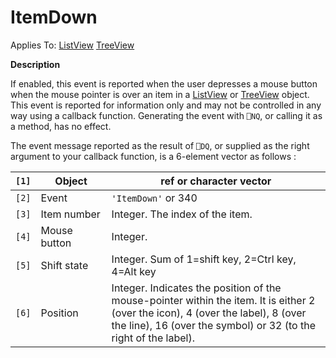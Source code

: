 




<h1 class="heading"><span class="name">ItemDown</span></h1>

Applies To: [ListView](../a-z/listview.md) [TreeView](../a-z/treeview.md)


**Description**


If enabled, this event is reported when the user depresses a mouse button when the mouse pointer is over an item in a [ListView](../a-z/listview.md) or [TreeView](../a-z/treeview.md) object. This event is reported for information only and may not be controlled in any way using a callback function. Generating the event with `⎕NQ`, or calling it as a method, has no effect.


The event message reported as the result of `⎕DQ`, or supplied as the right argument to your callback function, is a 6-element vector as follows :


| `[1]` | Object | ref or character vector |
| --- | --- | ---  |
| `[2]` | Event | `'ItemDown'` or 340 |
| `[3]` | Item number | Integer. The index of the item. |
| `[4]` | Mouse button | Integer. |
| `[5]` | Shift state | Integer. Sum of 1=shift key, 2=Ctrl key, 4=Alt key |
| `[6]` | Position | Integer. Indicates the position of the mouse-pointer within the item. It is either 2 (over the icon), 4 (over the label), 8 (over the line), 16 (over the symbol) or 32 (to the right of the label). |



